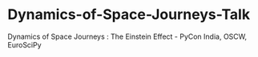 # Dynamics-of-Space-Journeys-Talk
Dynamics of Space Journeys : The Einstein Effect - PyCon India, OSCW, EuroSciPy
